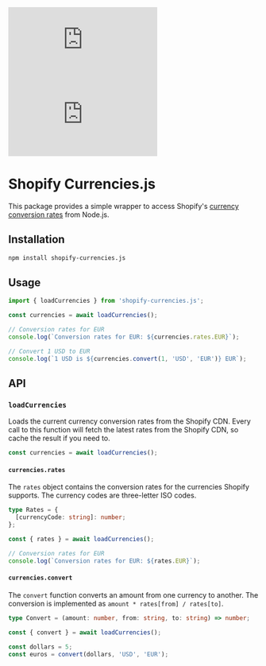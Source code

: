 [![NPM Version](https://img.shields.io/npm/v/shopify-currencies.js)](https://www.npmjs.com/package/shopify-currencies.js)
[![NPM Downloads](https://img.shields.io/npm/dy/shopify-currencies.js)](https://www.npmjs.com/package/shopify-currencies.js)

# Shopify Currencies.js

This package provides a simple wrapper to access Shopify's [currency conversion rates](https://cdn.shopify.com/s/javascripts/currencies.js) from Node.js.

## Installation

```bash
npm install shopify-currencies.js
```

## Usage

```ts
import { loadCurrencies } from 'shopify-currencies.js';

const currencies = await loadCurrencies();

// Conversion rates for EUR
console.log(`Conversion rates for EUR: ${currencies.rates.EUR}`);

// Convert 1 USD to EUR
console.log(`1 USD is ${currencies.convert(1, 'USD', 'EUR')} EUR`);
```

## API

### `loadCurrencies`

Loads the current currency conversion rates from the Shopify CDN.
Every call to this function will fetch the latest rates from the Shopify CDN, so cache the result if you need to.

```ts
const currencies = await loadCurrencies();
```

#### `currencies.rates`

The `rates` object contains the conversion rates for the currencies Shopify supports.
The currency codes are three-letter ISO codes.

```ts
type Rates = {
  [currencyCode: string]: number;
};

const { rates } = await loadCurrencies();

// Conversion rates for EUR
console.log(`Conversion rates for EUR: ${rates.EUR}`);
```

#### `currencies.convert`

The `convert` function converts an amount from one currency to another. The conversion is implemented as `amount * rates[from] / rates[to]`.

```ts
type Convert = (amount: number, from: string, to: string) => number;

const { convert } = await loadCurrencies();

const dollars = 5;
const euros = convert(dollars, 'USD', 'EUR');
```
